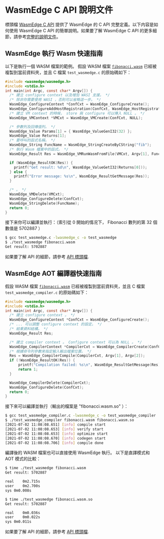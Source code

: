 # WasmEdge C API 說明文件

標頭檔 [WasmEdge C API](../include/api/wasmedge/wasmedge.h) 提供了 WasmEdge 的 C API 完整定義。以下内容是如何使用 WasmEdge C API 的簡單說明。如果要了解 WasmEdge C API 的更多細節，請參考[完整的說明文件](c_api.md)。

## WasmEdge 執行 Wasm 快速指南

以下是執行一個 WASM 檔案的範例。
假設 WASM 檔案 [`fibonacci.wasm`](../tools/wasmedge/examples/fibonacci.wasm) 已經被複製到當前資料夾，並且 C 檔案 `test_wasmedge.c` 的原始碼如下：

```c
#include <wasmedge/wasmedge.h>
#include <stdio.h>
int main(int Argc, const char* Argv[]) {
  /* 建立 configure context 以及增加 WASI 支援。 */
  /* 除非你需要使用 WASI ，否則可以省略這一步。 */
  WasmEdge_ConfigureContext *ConfCxt = WasmEdge_ConfigureCreate();
  WasmEdge_ConfigureAddHostRegistration(ConfCxt, WasmEdge_HostRegistration_Wasi);
  /* 建立 VM context 的時候， store 與 configure 可以傳入 NULL 。 */
  WasmEdge_VMContext *VMCxt = WasmEdge_VMCreate(ConfCxt, NULL);

  /* 參數列及回傳值列。 */
  WasmEdge_Value Params[1] = { WasmEdge_ValueGenI32(32) };
  WasmEdge_Value Returns[1];
  /* 要呼叫的函式名稱。 */
  WasmEdge_String FuncName = WasmEdge_StringCreateByCString("fib");
  /* 執行 Wasm 檔案中的函式。 */
  WasmEdge_Result Res = WasmEdge_VMRunWasmFromFile(VMCxt, Argv[1], FuncName, Params, 1, Returns, 1);

  if (WasmEdge_ResultOK(Res)) {
    printf("Get result: %d\n", WasmEdge_ValueGetI32(Returns[0]));
  } else {
    printf("Error message: %s\n", WasmEdge_ResultGetMessage(Res));
  }

  /* 。 */
  WasmEdge_VMDelete(VMCxt);
  WasmEdge_ConfigureDelete(ConfCxt);
  WasmEdge_StringDelete(FuncName);
  return 0;
}
```

接下来你可以編譯並執行：（索引從 0 開始的情况下， Fibonacci 數列的第 32 個數值是 5702887 ）

```bash
$ gcc test_wasmedge.c -lwasmedge_c -o test_wasmedge
$ ./test_wasmedge fibonacci.wasm
Get result: 5702887
```

如果要了解 API 的細節，請參考 [API 標頭檔](../include/api/wasmedge/wasmedge.h).

## WasmEdge AOT 編譯器快速指南

假設 WASM 檔案 [`fibonacci.wasm`](../tools/wasmedge/examples/fibonacci.wasm) 已經被複製到當前資料夾，並且 C 檔案 `test_wasmedge_compiler.c` 的原始碼如下：

```c
#include <wasmedge/wasmedge.h>
#include <stdio.h>
int main(int Argc, const char* Argv[]) {
  /* 建立 configure context 。 */
  WasmEdge_ConfigureContext *ConfCxt = WasmEdge_ConfigureCreate();
  /* ... 可以調整 configure context 的設定。 */
  /* 結果資料結構。 */
  WasmEdge_Result Res;

  /* 建立 compiler context 。 Configure context 可以為 NULL 。 */
  WasmEdge_CompilerContext *CompilerCxt = WasmEdge_CompilerCreate(ConfCxt);
  /* 根據命令列參數來指定輸入輸出檔案位置。 */
  Res = WasmEdge_CompilerCompile(CompilerCxt, Argv[1], Argv[2]);
  if (!WasmEdge_ResultOK(Res)) {
      printf("Compilation failed: %s\n", WasmEdge_ResultGetMessage(Res));
      return 1;
  }

  WasmEdge_CompilerDelete(CompilerCxt);
  WasmEdge_ConfigureDelete(ConfCxt);
  return 0;
}
```

接下來可以編譯並執行（輸出的檔案是 "fibonacci.wasm.so" ）：

```bash
$ gcc test_wasmedge_compiler.c -lwasmedge_c -o test_wasmedge_compiler
$ ./test_wasmedge_compiler fibonacci.wasm fibonacci.wasm.so
[2021-07-02 11:08:08.651] [info] compile start
[2021-07-02 11:08:08.653] [info] verify start
[2021-07-02 11:08:08.653] [info] optimize start
[2021-07-02 11:08:08.670] [info] codegen start
[2021-07-02 11:08:08.706] [info] compile done
```

編譯後的 WASM 檔案也可以直接使用 WasmEdge 執行。
以下是直譯模式和 AOT 模式的比較：

```bash
$ time ./test_wasmedge fibonacci.wasm
Get result: 5702887

real	0m2.715s
user	0m2.700s
sys	0m0.008s

$ time ./test_wasmedge fibonacci.wasm.so
Get result: 5702887

real	0m0.036s
user	0m0.022s
sys	0m0.011s
```

如果要了解 API 的細節，請參考 [API 標頭檔](../include/api/wasmedge/wasmedge.h).
